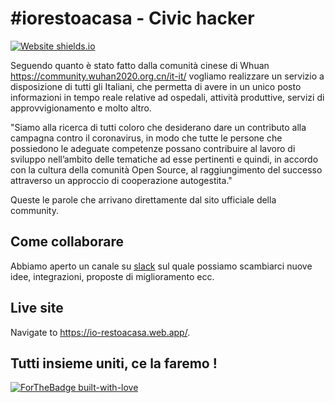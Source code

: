 # \#iorestoacasa - Civic hacker
[![Website shields.io](https://img.shields.io/website-up-down-green-red/http/shields.io.svg)](https://io-restoacasa.web.app/) 


Seguendo quanto è stato fatto dalla comunità cinese di Whuan https://community.wuhan2020.org.cn/it-it/ vogliamo realizzare un servizio a disposizione di tutti gli Italiani, che permetta di avere in un unico posto informazioni in tempo reale relative ad ospedali, attività produttive, servizi di approvvigionamento e molto altro. 

"Siamo alla ricerca di tutti coloro che desiderano dare un contributo alla campagna contro il coronavirus, in modo che tutte le persone che possiedono le adeguate competenze possano contribuire al lavoro di sviluppo nell’ambito delle tematiche ad esse pertinenti e quindi, in accordo con la cultura della comunità Open Source, al raggiungimento del successo attraverso un approccio di cooperazione autogestita."

Queste le parole che arrivano direttamente dal sito ufficiale della community.

## Come collaborare

Abbiamo aperto un canale su [slack](https://join.slack.com/t/iorestoacasa/shared_invite/zt-cq04uaom-g0x4XaR1Ajw32sKP2reckg) sul quale possiamo scambiarci nuove idee, integrazioni, proposte di miglioramento ecc.

## Live site

Navigate to https://io-restoacasa.web.app/. 

## Tutti insieme uniti, ce la faremo !
[![ForTheBadge built-with-love](http://ForTheBadge.com/images/badges/built-with-love.svg)](https://github.com/grausof/iorestoacasa)
